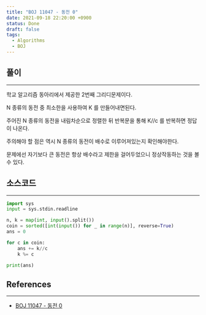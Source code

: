 ```yaml
---
title: "BOJ 11047 - 동전 0"
date: 2021-09-18 22:20:00 +0900
status: Done
draft: false
tags:
  - Algorithms
  - BOJ
---
```

## 풀이
---
학교 알고리즘 동아리에서 제공한 2번째 그리디문제이다.



N 종류의 동전 중 최소한을 사용하여 K 를 만들어내면된다.

주어진 N 종류의 동전을 내림차순으로 정렬한 뒤 반복문을 통해 K//c 를 반복하면 정답이 나온다.



주의해야 할 점은 역시 N 종류의 동전이 배수로 이루어져있는지 확인해야한다.

문제에선 자기보다 큰 동전은 항상 배수라고 제한을 걸어두었으니 정상작동하는 것을 볼 수 있다.

## 소스코드
---
```python
import sys
input = sys.stdin.readline

n, k = map(int, input().split())
coin = sorted([int(input()) for _ in range(n)], reverse=True)
ans = 0

for c in coin:
    ans += k//c
    k %= c

print(ans)
```

## References
---
- [BOJ 11047 - 동전 0](https://www.acmicpc.net/problem/11047)
